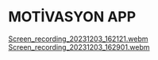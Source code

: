 # MOTİVASYON APP
[Screen_recording_20231203_162121.webm](https://github.com/gulerkandeger/Flutter-Motivation-App/assets/77187949/34dfcf82-d5f4-4008-bedf-2e43c800cb1c)
[Screen_recording_20231203_162901.webm](https://github.com/gulerkandeger/Flutter-Motivation-App/assets/77187949/a7da120a-48a7-437e-8a09-a4b959e454e6)



